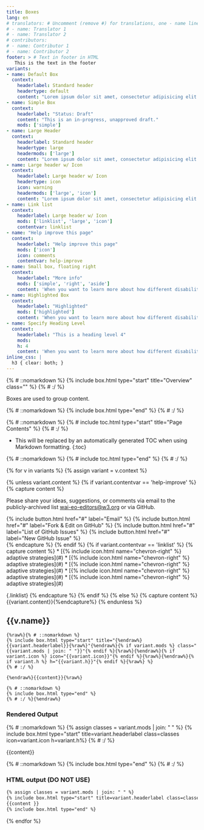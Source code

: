 ```yaml
---
title: Boxes
lang: en
# translators: # Uncomment (remove #) for translations, one - name line per translator.
# - name: Translator 1
# - name: Translator 2
# contributors:
# - name: Contributor 1
# - name: Contributor 2
footer: > # Text in footer in HTML
   This is the text in the footer
variants:
- name: Default Box
  context:
    headerlabel: Standard header
    headertype: default
    content: "Lorem ipsum dolor sit amet, consectetur adipisicing elit. Rem laudantium, molestias perspiciatis corporis aspernatur earum quibusdam, sequi, error pariatur delectus accusantium, cum! Maxime ad, eos ea. Ab labore aliquam quam!"
- name: Simple Box
  context:
    headerlabel: "Status: Draft"
    content: "This is an in-progress, unapproved draft."
    mods: ['simple']
- name: Large Header
  context:
    headerlabel: Standard header
    headertype: large
    headermods: ['large']
    content: "Lorem ipsum dolor sit amet, consectetur adipisicing elit. Rem laudantium, molestias perspiciatis corporis aspernatur earum quibusdam, sequi, error pariatur delectus accusantium, cum! Maxime ad, eos ea. Ab labore aliquam quam!"
- name: Large header w/ Icon
  context:
    headerlabel: Large header w/ Icon
    headertype: icon
    icon: warning
    headermods: ['large', 'icon']
    content: "Lorem ipsum dolor sit amet, consectetur adipisicing elit. Rem laudantium, molestias perspiciatis corporis aspernatur earum quibusdam, sequi, error pariatur delectus accusantium, cum! Maxime ad, eos ea. Ab labore aliquam quam!"
- name: Link list
  context:
    headerlabel: Large header w/ Icon
    mods: ['linklist', 'large', 'icon']
    contentvar: linklist
- name: "Help improve this page"
  context:
    headerlabel: "Help improve this page"
    mods: ['icon']
    icon: comments
    contentvar: help-improve
- name: Small box, floating right
  context:
    headerlabel: "More info"
    mods: ['simple', 'right', 'aside']
    content: 'When you want to learn more about how different disabilities affect Web use, and read about scenarios of people with disabilities using the Web, see [How People with Disabilities Use the Web](https://w3.org/WAI/).'
- name: Highlighted Box
  context:
    headerlabel: "Highlighted"
    mods: ['highlighted']
    content: 'When you want to learn more about how different disabilities affect Web use, and read about scenarios of people with disabilities using the Web, see [How People with Disabilities Use the Web](https://w3.org/WAI/).'
- name: Specify Heading Level
  context:
    headerlabel: "This is a heading level 4"
    mods:
    h: 4
    content: 'When you want to learn more about how different disabilities affect Web use, and read about scenarios of people with disabilities using the Web, see [How People with Disabilities Use the Web](https://w3.org/WAI/).'
inline_css: |
  h3 { clear: both; }
---
```


{% # ::nomarkdown %}
{% include box.html type="start" title="Overview" class="" %}
{% # :/ %}

Boxes are used to group content.

{% # ::nomarkdown %}
{% include box.html type="end" %}
{% # :/ %}

{% # ::nomarkdown %}
{% # include toc.html type="start" title="Page Contents" %}
{% # :/ %}

- This will be replaced by an automatically generated TOC when using Markdown formatting.
{:toc}

{% # ::nomarkdown %}
{% # include toc.html type="end" %}
{% # :/ %}

{% for v in variants %}
{% assign variant = v.context %}

{% unless variant.content %}
{% if variant.contentvar == 'help-improve' %}
{% capture content %}
<p>Please share your ideas, suggestions, or comments via email to the publicly-archived list <a href="#">wai-eo-editors@w3.org</a> or via GitHub.</p>
<div class="button-group">
  {% include button.html href="#" label="Email" %}
  {% include button.html href="#" label="Fork &amp; Edit on GitHub" %}
  {% include button.html href="#" label="List of GitHub Issues" %}
  {% include button.html href="#" label="New GitHub Issue" %}
</div>
{% endcapture %}
{% endif %}
{% if variant.contentvar == 'linklist' %}
{% capture content %}
* [{% include icon.html name="chevron-right" %} <span class="visual-a">adaptive strategies</span>](#)
* [{% include icon.html name="chevron-right" %} <span class="visual-a">adaptive strategies</span>](#)
* [{% include icon.html name="chevron-right" %} <span class="visual-a">adaptive strategies</span>](#)
* [{% include icon.html name="chevron-right" %} <span class="visual-a">adaptive strategies</span>](#)
* [{% include icon.html name="chevron-right" %} <span class="visual-a">adaptive strategies</span>](#)

{.linklist}
{% endcapture %}
{% endif %}
{% else %}
{% capture content %}{{variant.content}}{%endcapture%}
{% endunless %}

## {{v.name}}

```liquid
{%raw%}{% # ::nomarkdown %}
{% include box.html type="start" title="{%endraw%}{{variant.headerlabel}}{%raw%}"{%endraw%}{% if variant.mods %} class="{{variant.mods | join: " "}}"{% endif %}{%raw%}{%endraw%}{% if variant.icon %} icon="{{variant.icon}}"{% endif %}{%raw%}{%endraw%}{% if variant.h %} h="{{variant.h}}"{% endif %}{%raw%} %}
{% # :/ %}

{%endraw%}{{content}}{%raw%}

{% # ::nomarkdown %}
{% include box.html type="end" %}
{% # :/ %}{%endraw%}
```

### Rendered Output

{% # ::nomarkdown %}
{% assign classes = variant.mods | join: " " %}
{% include box.html type="start" title=variant.headerlabel class=classes icon=variant.icon h=variant.h%}
{% # :/ %}

{{content}}

{% # ::nomarkdown %}
{% include box.html type="end" %}
{% # :/ %}

### HTML output (DO NOT USE)

```html
{% assign classes = variant.mods | join: " " %}
{% include box.html type="start" title=variant.headerlabel class=classes icon=variant.icon  h=variant.h%}
{{content }}
{% include box.html type="end" %}
```

{% endfor %}